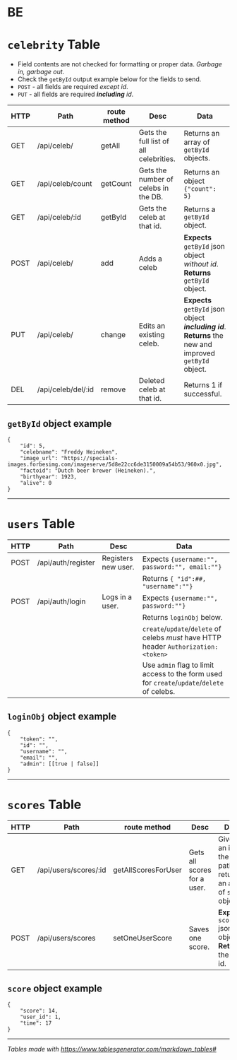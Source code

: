# BE


# `celebrity` Table

- Field contents are not checked for formatting or proper data. *Garbage in, garbage out.*
- Check the `getById` output example below for the fields to send.
- `POST` - all fields are required *except id*.
- `PUT` - all fields are required ***including*** *id*.

| HTTP | Path               | route method | Desc                                   | Data|
|-|-|-|-|-|
| GET  | /api/celeb/        | getAll       | Gets the full list of all celebrities. | Returns an array of `getById` objects.|
| GET  | /api/celeb/count   | getCount     | Gets the number of celebs in the DB.   | Returns an object `{"count": 5}`|
| GET  | /api/celeb/:id     | getById      | Gets the celeb at that id.             | Returns a `getById` object.|
| POST | /api/celeb/        | add          | Adds a celeb | **Expects** `getById` json object *without id*. **Returns** `getById` object.|
| PUT  | /api/celeb/        | change       | Edits an existing celeb. | **Expects** `getById` json object ***including id***. **Returns** the new and improved `getById` object.||
| DEL  | /api/celeb/del/:id | remove       | Deleted celeb at that id.              | Returns 1 if successful.|||||||


## `getById` object example

```
{
	"id": 5,
	"celebname": "Freddy Heineken",
	"image_url": "https://specials-images.forbesimg.com/imageserve/5d8e22cc6de3150009a54b53/960x0.jpg",
	"factoid": "Dutch beer brewer (Heineken).",
	"birthyear": 1923,
	"alive": 0
}
```
---

# `users` Table

| HTTP | Path               | Desc                                   | Data|
|-|-|-|-|
| POST | /api/auth/register | Registers new user. | Expects `{username:"", password:"", email:""}`|
||||Returns `{ "id":##, "username":""}`|
| POST | /api/auth/login    | Logs in a user.   |  Expects `{username:"", password:""}`|
||||Returns `loginObj` below.|
||||`create`/`update`/`delete` of celebs *must* have HTTP header `Authorization: <token>`|
||||Use `admin` flag to limit access to the form used for `create`/`update`/`delete` of celebs.|


## `loginObj` object example
```
{
	"token": "",
	"id": "",
	"username": "",
	"email": "",
	"admin": [[true | false]]
}
```
---

# `scores` Table

| HTTP | Path               | route method | Desc                                   | Data|
|-|-|-|-|-|
| GET  | /api/users/scores/:id| getAllScoresForUser  | Gets  all scores for a user. | Given an id in the path, returns an array of `score` objects.|
| POST  | /api/users/scores   | setOneUserScore |  Saves one score.  | **Expects** `score` json object. **Returns** the db id.|

## `score` object example
```
{
	"score": 14,
	"user_id": 1,
	"time": 17
}
```

---
*Tables made with https://www.tablesgenerator.com/markdown_tables#*
